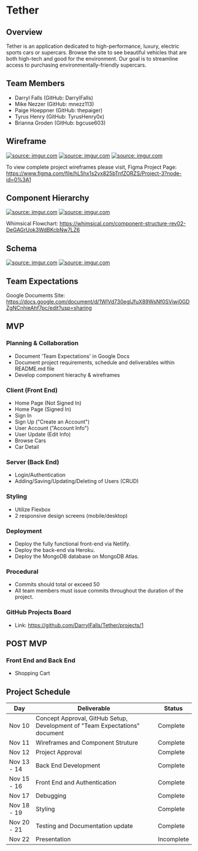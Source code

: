 # Tether

## Overview

Tether is an application dedicated to high-performance, luxury, electric sports cars or supercars. Browse the site to see beautiful vehicles that are both high-tech and good for the environment. Our goal is to streamline access to purchasing environmentally-friendly supercars.

## Team Members

- Darryl Falls (GitHub: DarrylFalls)
- Mike Nezzer (GitHub: mnezz113)
- Paige Hoeppner (GitHub: thepaiger)
- Tyrus Henry (GitHub: TyrusHenry0x)
- Brianna Groden (GitHub: bgcuse603)

## Wireframe

<a href="https://imgur.com/Hr9zLit"><img src="https://i.imgur.com/Hr9zLit.jpg" title="source: imgur.com" /></a>
<a href="https://imgur.com/yhnwyPy"><img src="https://i.imgur.com/yhnwyPy.jpg" title="source: imgur.com" /></a>
<a href="https://imgur.com/5xK8WIv"><img src="https://i.imgur.com/5xK8WIv.jpg" title="source: imgur.com" /></a>

To view complete project wireframes please visit,
Figma Project Page: https://www.figma.com/file/hL5hx1s2vx825bTnfZORZS/Project-3?node-id=0%3A1

## Component Hierarchy

<a href="https://imgur.com/jnhI6Wt"><img src="https://i.imgur.com/jnhI6Wt.jpg" title="source: imgur.com" /></a>
<a href="https://imgur.com/ONUmDv8"><img src="https://i.imgur.com/ONUmDv8.jpg" title="source: imgur.com" /></a>

Whimsical Flowchart: https://whimsical.com/component-structure-rev02-DeGAGrUok3WdBKcbNw7LZ6

## Schema

<a href="https://imgur.com/LIubaTj"><img src="https://i.imgur.com/LIubaTj.jpg" title="source: imgur.com" /></a>
<a href="https://imgur.com/UlL6NTH"><img src="https://i.imgur.com/UlL6NTH.jpg" title="source: imgur.com" /></a>

## Team Expectations

Google Documents Site: https://docs.google.com/document/d/1WIVd730eglJfuX89WsNf0SViwj0GDZgNCnhieAhf7pc/edit?usp=sharing

## MVP

### Planning & Collaboration

- Document 'Team Expectations' in Google Docs
- Document project requirements, schedule and deliverables within README.md file
- Develop component hierachy & wireframes

### Client (Front End)

- Home Page (Not Signed In)
- Home Page (Signed In)
- Sign In
- Sign Up ("Create an Account")
- User Account ("Account Info")
- User Update (Edit Info)
- Browse Cars
- Car Detail

### Server (Back End)

- Login/Authentication
- Adding/Saving/Updating/Deleting of Users (CRUD)

### Styling

- Utilize Flexbox
- 2 responsive design screens (mobile/desktop)

### Deployment

- Deploy the fully functional front-end via Netlify.
- Deploy the back-end via Heroku.
- Deploy the MongoDB database on MongoDB Atlas.

### Procedural

- Commits should total or exceed 50
- All team members must issue commits throughout the duration of the project.

### GitHub Projects Board

- Link: https://github.com/DarrylFalls/Tether/projects/1

## POST MVP

### Front End and Back End

- Shopping Cart

## Project Schedule

| Day         | Deliverable                                                                 | Status     |
| ----------- | --------------------------------------------------------------------------- | ---------- |
| Nov 10      | Concept Approval, GitHub Setup, Development of "Team Expectations" document | Complete   |
| Nov 11      | Wireframes and Component Struture                                           | Complete   |
| Nov 12      | Project Approval                                                            | Complete   |
| Nov 13 - 14 | Back End Development                                                        | Complete   |
| Nov 15 - 16 | Front End and Authentication                                                | Complete   |
| Nov 17      | Debugging                                                                   | Complete   |
| Nov 18 - 19 | Styling                                                                     | Complete   |
| Nov 20 - 21 | Testing and Documentation update                                            | Complete   |
| Nov 22      | Presentation                                                                | Incomplete |
